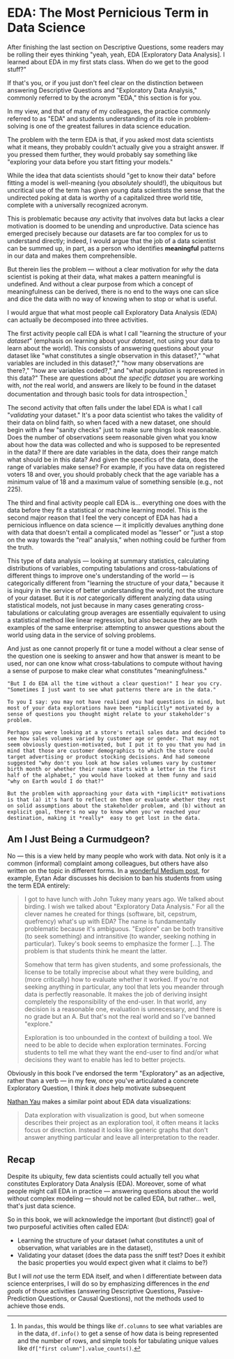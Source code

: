 # EDA: The Most Pernicious Term in Data Science

After finishing the last section on Descriptive Questions, some readers may be rolling their eyes thinking "yeah, yeah, EDA [Exploratory Data Analysis]. I learned about EDA in my first stats class. When do we get to the good stuff?"

If that's you, or if you just don't feel clear on the distinction between answering Descriptive Questions and "Exploratory Data Analysis," commonly referred to by the acronym "EDA," this section is for you.

In my view, and that of many of my colleagues, the practice commonly referred to as "EDA" and students understanding of its role in problem-solving is one of the greatest failures in data science education. 

The problem with the term EDA is that, if you asked most data scientists what it means, they probably couldn't actually give you a straight answer. If you pressed them further, they would probably say something like "exploring your data before you start fitting your models."

While the idea that data scientists should "get to know their data" before fitting a model is well-meaning (you *absolutely* should!), the ubiquitous but uncritical use of the term has given young data scientists the sense that the undirected poking at data is worthy of a capitalized three world title, complete with a universally recognized acronym.

This is problematic because *any* activity that involves data but lacks a clear motivation is doomed to be unending and unproductive. Data science has emerged precisely because our datasets are far too complex for us to understand directly; indeed, I would argue that the job of a data scientist can be summed up, in part, as a person who identifies **meaningful** patterns in our data and makes them comprehensible.

But therein lies the problem — without a clear motivation for *why* the data scientist is poking at their data, what makes a pattern meaningful is undefined. And without a clear purpose from which a concept of meaningfulness can be derived, there is no end to the ways one can slice and dice the data with no way of knowing when to stop or what is useful.

I would argue that what most people call Exploratory Data Analysis (EDA) can actually be decomposed into three activities.

The first activity people call EDA is what I call "learning the structure of your *dataset*" (emphasis on learning about your *dataset*, not using your data to learn about the world). This consists of answering questions about your dataset like "what constitutes a single observation in this dataset?," "what variables are included in this dataset?," "how many observations are there?," "how are variables coded?," and "what population is represented in this data?" These are questions about *the specific dataset* you are working with, *not* the real world, and answers are likely to be found in the dataset documentation and through basic tools for data introspection.[^pandas]

[^pandas]: In `pandas`, this would be things like `df.columns` to see what variables are in the data, `df.info()` to get a sense of how data is being represented and the number of rows, and simple tools for tabulating unique values like `df["first column"].value_counts()`.

The second activity that often falls under the label EDA is what I call "*validating* your dataset." It's a poor data scientist who takes the validity of their data on blind faith, so when faced with a new dataset, one should begin with a few "sanity checks" just to make sure things look reasonable. Does the number of observations seem reasonable given what you know about how the data was collected and who is supposed to be represented in the data? If there are date variables in the data, does their range match what should be in this data? And given the specifics of the data, does the range of variables make sense? For example, if you have data on registered voters 18 and over, you should probably check that the age variable has a minimum value of 18 and a maximum value of something sensible (e.g., not 225).

The third and final activity people call EDA is... everything one does with the data before they fit a statistical or machine learning model. This is the second major reason that I feel the very concept of EDA has had a pernicious influence on data science — it implicitly devalues anything done with data that doesn't entail a complicated model as "lesser" or "just a stop on the way towards the "real" analysis," when nothing could be further from the truth.

This type of data analysis — looking at summary statistics, calculating distributions of variables, computing tabulations and cross-tabulations of different things to improve one's understanding of the world — is categorically different from "learning the structure of your data," because it is inquiry in the service of better understanding the world, not the structure of your dataset. But it is *not* categorically different analyzing data using statistical models, not just because in many cases generating cross-tabulations or calculating group averages are essentially equivalent to using a statistical method like linear regression, but also because they are both examples of the same enterprise: attempting to answer questions about the world using data in the service of solving problems.

And just as one cannot properly fit or tune a model without a clear sense of the question one is seeking to answer and how that answer is meant to be used, nor can one know what cross-tabulations to compute without having a sense of purpose to make clear what constitutes "meaningfulness."

```{note}
"But I do EDA all the time without a clear question!" I hear you cry. "Sometimes I just want to see what patterns there are in the data." 

To you I say: you may not have realized you had questions in mind, but most of your data explorations have been *implicitly* motivated by a sense of questions you thought might relate to your stakeholder's problem. 

Perhaps you were looking at a store's retail sales data and decided to see how sales volumes varied by customer age or gender. That may not seem obviously question-motivated, but I put it to you that you had in mind that those are customer demographics to which the store could target advertising or product stocking decisions. And had someone suggested "why don't you look at how sales volumes vary by customer birth month or whether their name starts with a letter in the first half of the alphabet," you would have looked at them funny and said "why on Earth would I do that?"

But the problem with approaching your data with *implicit* motivations is that (a) it's hard to reflect on them or evaluate whether they rest on solid assumptions about the stakeholder problem, and (b) without an explicit goal, there's no way to know when you've reached your destination, making it *really*  easy to get lost in the data.
```

## Am I Just Being a Curmudgeon?

No — this is a view held by many people who work with data. Not only is it a common (informal) complaint among colleagues, but others have also written on the topic in different forms. In a [wonderful Medium post](https://medium.com/@eytanadar/banning-exploration-in-my-infovis-class-9578676a4705), for example, Eytan Adar discusses his decision to ban his students from using the term EDA entirely:

> I got to have lunch with John Tukey many years ago. We talked about birding. I wish we talked about "Exploratory Data Analysis." For all the clever names he created for things (software, bit, cepstrum, quefrency) what's up with EDA? The name is fundamentally problematic because it's ambiguous. "Explore" can be both transitive (to seek something) and intransitive (to wander, seeking nothing in particular). Tukey's book seems to emphasize the former [...]. The problem is that students think he meant the latter.
> 
> Somehow that term has given students, and some professionals, the license to be totally imprecise about what they were building, and (more critically) how to evaluate whether it worked. If you're not seeking anything in particular, any tool that lets you meander through data is perfectly reasonable. It makes the job of deriving insight completely the responsibility of the end-user. In that world, any decision is a reasonable one, evaluation is unnecessary, and there is no grade but an A. But that's not the real world and so I've banned "explore." 
>
> Exploration is too unbounded in the context of building a tool. We need to be able to decide when exploration terminates. Forcing students to tell me what they want the end-user to find and/or what decisions they want to enable has led to better projects. 

Obviously in this book I've endorsed the term "Exploratory" as an adjective, rather than a verb — in my few, once you've articulated a concrete Exploratory Question, I think it *does* help motivate subsequent 

[Nathan Yau](https://flowingdata.com/2017/04/28/data-exploration-banned/) makes a similar point about EDA data visualizations: 

> Data exploration with visualization is good, but when someone describes their project as an exploration tool, it often means it lacks focus or direction. Instead it looks like generic graphs that don't answer anything particular and leave all interpretation to the reader.


## Recap

Despite its ubiquity, few data scientists could actually tell you what constitutes Exploratory Data Analysis (EDA). Moreover, some of what people might call EDA in practice — answering questions about the world without complex modeling — should not be called EDA, but rather... well, that's just data science.

So in this book, we will acknowledge the important (but distinct!) goal of two purposeful activities often called EDA:

- Learning the structure of your dataset (what constitutes a unit of observation, what variables are in the dataset),
- Validating your dataset (does the data pass the sniff test? Does it exhibit the basic properties you would expect given what it claims to be?)

But I will *not* use the term EDA itself, and when I differentiate between data science enterprises, I will do so by emphasizing differences in the *end goals* of those activities (answering Descriptive Questions, Passive-Prediction Questions, or Causal Questions), not the methods used to achieve those ends.

